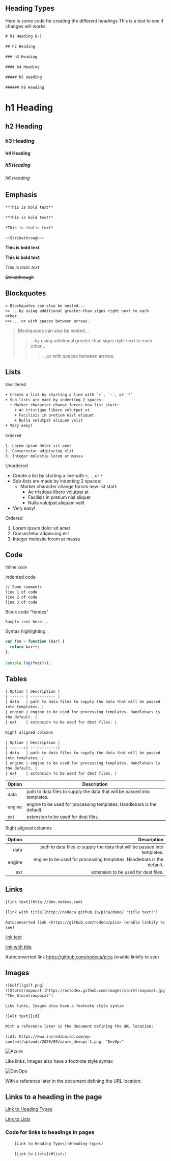 
## Heading Types

Here is some code for creating the different headings
This is a test to see if changes will works

    # h1 Heading 8-)

    ## h2 Heading

    ### h3 Heading

    #### h4 Heading

    ##### h5 Heading

    ###### h6 Heading

# h1 Heading

## h2 Heading

### h3 Heading

#### h4 Heading

##### h5 Heading

###### h6 Heading


## Emphasis

    **This is bold text**

    **This is bold text**

    *This is italic text*

    ~~Strikethrough~~

**This is bold text**

**This is bold text**

*This is italic text*

~~Strikethrough~~

## Blockquotes

    > Blockquotes can also be nested...
    >> ...by using additional greater-than signs right next to each other...
    >>> ...or with spaces between arrows.

> Blockquotes can also be nested...
>> ...by using additional greater-than signs right next to each other...
>>> ...or with spaces between arrows.

## Lists

    Unordered

    + Create a list by starting a line with `+`, `-`, or `*`
    + Sub-lists are made by indenting 2 spaces:
      + Marker character change forces new list start:
        + Ac tristique libero volutpat at
        + Facilisis in pretium nisl aliquet
        + Nulla volutpat aliquam velit
    + Very easy!

    Ordered

    1. Lorem ipsum dolor sit amet
    2. Consectetur adipiscing elit
    3. Integer molestie lorem at massa  

Unordered

+ Create a list by starting a line with `+`, `-`, or `*`
+ Sub-lists are made by indenting 2 spaces:
  + Marker character change forces new list start:
    + Ac tristique libero volutpat at
    + Facilisis in pretium nisl aliquet
    + Nulla volutpat aliquam velit
+ Very easy!

Ordered

1. Lorem ipsum dolor sit amet
2. Consectetur adipiscing elit
3. Integer molestie lorem at massa

## Code

Inline `code`

Indented code

    // Some comments
    line 1 of code
    line 2 of code
    line 3 of code

Block code "fences"

```
Sample text here...
```

Syntax highlighting

``` js
var foo = function (bar) {
  return bar++;
};

console.log(foo(5));
```

## Tables

    | Option | Description |
    | ------ | ----------- |
    | data   | path to data files to supply the data that will be passed into templates. |
    | engine | engine to be used for processing templates. Handlebars is the default. |
    | ext    | extension to be used for dest files. |

    Right aligned columns

    | Option | Description |
    | ------:| -----------:|
    | data   | path to data files to supply the data that will be passed into templates. |
    | engine | engine to be used for processing templates. Handlebars is the default. |
    | ext    | extension to be used for dest files. |

| Option | Description |
| ------ | ----------- |
| data   | path to data files to supply the data that will be passed into templates. |
| engine | engine to be used for processing templates. Handlebars is the default. |
| ext    | extension to be used for dest files. |

Right aligned columns

| Option | Description |
| ------:| -----------:|
| data   | path to data files to supply the data that will be passed into templates. |
| engine | engine to be used for processing templates. Handlebars is the default. |
| ext    | extension to be used for dest files. |

## Links

    [link text](http://dev.nodeca.com)

    [link with title](http://nodeca.github.io/pica/demo/ "title text!")

    Autoconverted link <https://github.com/nodeca/pica> (enable linkify to see)

[link text](http://dev.nodeca.com)

[link with title](http://nodeca.github.io/pica/demo/ "title text!")

Autoconverted link <https://github.com/nodeca/pica> (enable linkify to see)

## Images

    ![Golf](golf.png)
    ![Stormtroopocat](https://octodex.github.com/images/stormtroopocat.jpg "The Stormtroopocat")

    Like links, Images also have a footnote style syntax

    ![Alt text][id]

    With a reference later in the document defining the URL location:

    [id]: https://www.incredibuild.com/wp-content/uploads/2020/09/azure_devops-1.png  "DevOps"

![Azure](https://www.datalinknetworks.net/hs-fs/hubfs/Microsoft_Azure-Logo.wine.png?width=3000&height=2000&name=Microsoft_Azure-Logo.wine.png)

Like links, Images also have a footnote style syntax

![DevOps][id]

With a reference later in the document defining the URL location:

[id]: https://www.incredibuild.com/wp-content/uploads/2020/09/azure_devops-1.png  "DevOps"

## Links to a heading in the page

[Link to Heading Types](#heading-types)

[Link to Lists](#lists)

### Code for links to headings in pages

        [Link to Heading Types](#heading-types)

        [Link to Lists](#lists)